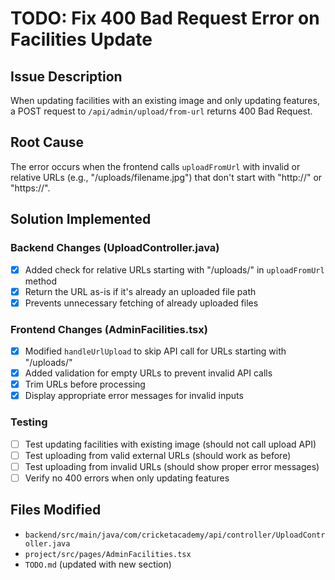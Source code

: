 # TODO: Fix 400 Bad Request Error on Facilities Update

## Issue Description
When updating facilities with an existing image and only updating features, a POST request to `/api/admin/upload/from-url` returns 400 Bad Request.

## Root Cause
The error occurs when the frontend calls `uploadFromUrl` with invalid or relative URLs (e.g., "/uploads/filename.jpg") that don't start with "http://" or "https://".

## Solution Implemented

### Backend Changes (UploadController.java)
- [x] Added check for relative URLs starting with "/uploads/" in `uploadFromUrl` method
- [x] Return the URL as-is if it's already an uploaded file path
- [x] Prevents unnecessary fetching of already uploaded files

### Frontend Changes (AdminFacilities.tsx)
- [x] Modified `handleUrlUpload` to skip API call for URLs starting with "/uploads/"
- [x] Added validation for empty URLs to prevent invalid API calls
- [x] Trim URLs before processing
- [x] Display appropriate error messages for invalid inputs

### Testing
- [ ] Test updating facilities with existing image (should not call upload API)
- [ ] Test uploading from valid external URLs (should work as before)
- [ ] Test uploading from invalid URLs (should show proper error messages)
- [ ] Verify no 400 errors when only updating features

## Files Modified
- `backend/src/main/java/com/cricketacademy/api/controller/UploadController.java`
- `project/src/pages/AdminFacilities.tsx`
- `TODO.md` (updated with new section)
